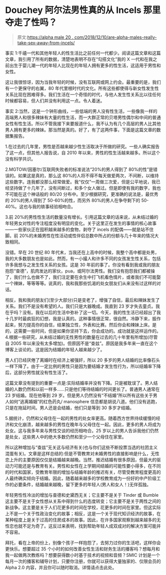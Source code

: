 # Douchey 阿尔法男性真的从 Incels 那里夺走了性吗？

> 原文:[https://alpha male 20 . com/2018/12/10/are-alpha-males-really-take-sex-away-from-incels/](https://alphamale20.com/2018/12/10/are-alpha-males-really-taking-sex-away-from-incels/)

事实 1:千禧一代和其他年轻人的性生活比之前任何一代都少。阅读这篇文章和这篇文章，我引用了所有的数据，清楚地表明不存在“勾搭文化”我的 X 一代和在我之前出生于婴儿潮一代的年轻人比现在的年轻人拥有更多的性生活，这适用于男性和女性。

这让我很惊讶，因为当我年轻的时候，没有互联网或网上约会。最重要的是，我们有一个更保守的右翼，80 年代里根时代的文化。所有这些都使得与新女性发生性关系比现在困难得多。我们生活在一个奇怪的时代，与他人发生性关系比以往任何时候都容易，但人们并没有利用这一点。令人着迷。

事实 2:当然，这是一个钟形曲线，一些低端的男人没有性生活，一些像我一样的高端男人和很多辣妹有大量的性生活，而一大群正常的贝塔男性偶尔和中间的普通女性有性生活。所以不管我接下来要报道什么，我不认为有几个高层的男人比其他男人拥有更多的辣妹。那当然是真的。好了，有了这两件事，下面是这篇文章的数据集报告。

1.在过去的几年里，男性是否越来越少性生活取决于所做的研究。一些人确实报告了这一点，但其他人报告说，自 2010 年以来，男性的性生活越来越多。所以这个没有科学共识。

2.MGTOW/因塞尔/互联网失败者的标准说法“20%的男人得到了 80%的性”是错误的。如果这是真的，那么这 80%的人将不得不每天做爱两次，不间断，以维持这些数字。连我都没那么经常做爱。我“仅仅”一周做三次爱，但是公平地说，我已经坚持做了十几年了，没有间断过，和多个女人做过。但是即使有我的数字，我也不可能在这个神话般的 80/20 分布中。至少根据研究，更准确的说法是，最优秀的 20%的男人得到了 50-60%的性，而另外 80%的男人在争夺剩下的 50-40%。这也与我的轶事经验相吻合。

3.前 20%的男性性生活的数量没有增长。引用这篇文章的话来说，从未结过婚的年轻男女对性的专注程度没有明显的变化。关于这里正在发生的事情的核心故事——一些家伙正在囤积越来越多的食物，剥夺了 incels 的配偶——就是站不住脚。前 20%的未婚男性在性活动或性伴侣总数中所占的份额与几十年来的情况大致相同。

没错。早在 20 世纪 80 年代末，当我还在上高中的时候，我整个高中都是处男，我的大多数朋友也是如此。然而，有一小撮人和许多不同的女孩发生性关系，包括许多我想与之发生性关系的女孩。这是 30 年前的事了。你没有看到我或我的朋友抱怨“查德”，肌肉发达的家伙，pua，或阿尔法男性。我们没有抱怨我们都被操了，我们什么也做不了，我们注定要在余生中打飞机看色情片，或者我们不可能娶一个辣妹，等等等等。说真的，我和我那些饥渴的处女朋友们从来没有过这样的对话。

相反，我和我的朋友们(至少大部分)只是变老了，增强了自信，最后和辣妹发生了关系。我们不是没有希望的人。我们只是大器晚成。我直到 23 岁才失去童贞。我在乎吗？没有。我在以后的生活中弥补了这一切。今天，我的性生活已经超出了我十几岁时最疯狂的幻想，我是认真的。这种事情很正常，很自然。冷静下来，振作起来，努力提高你的自信，结果独立性，外表和比赛。然后你会和辣妹上床。是的，这需要一些时间，但是如果你坚持下去，你会成功的。成功就是这样运作的。4.根据一些研究，从未结过婚的无性男性的数量在过去的几十年里有所增加(尽管自 2005 年以来没有太多增加)。但原因不是“查兹”。原因是我多年来一直在这个博客上谈论的。这是因为结婚的年轻人越来越少了。

男人们已经厌倦了离婚时在经济上被强奸，所以 20 多岁的男人结婚的比率像石头一样下降了。由于一定比例的男性只是因为要结婚才发生性行为，所以结婚率下降后，这部分男性就没有性生活了。

这篇文章没有提到的重要一点是:实际结婚率并没有下降。只是被耽误了。男人结婚的人数仍然和以前一样多……只是他们等待结婚的时间更长了。普通男人通常在 23 岁结婚。现在他等到 29 岁。但是男人仍然没有“不结婚”所以所有这些关于男人如何“逃离婚姻”的红色药丸/ manosphere 信息都是胡说八道。他们没有逃跑，只是在拖延时间。男人还是会结婚，他们只是等到 30 多岁才结婚。

5.据统计，仍然和父母住在一起的男性的处女率更高。随着西方世界持续缓慢的经济和文化崩溃，越来越多的男性在晚年与父母住在一起。因此，更多的男人将成为处女。这与我多年来与男性交谈的经历相吻合。25 岁以上的男人告诉我他们仍然是处女，这些男人中的绝大多数仍然和至少一个父母住在家里。

所以这种增加与“查兹”无关这与经济有关(也与你们这些不断投票当选的社团主义混蛋有关)。文章是这样总结的:但是不管教育对未婚男性的直接影响是什么，无性恋上升的主要原因仅仅是结婚越来越晚。当然，推迟结婚有很多原因，但最大的驱动力可能还是与教育有关。男性和女性在上学期间结婚的可能性要小得多，在不同的时代和国家，受教育年限的增加与结婚年龄的推迟有关，尽管受教育程度更高的人最终确实倾向于结婚。因此，随着越来越多的学校教育成为一份好的中产阶级工作的必要条件，结婚越来越晚，留下更多的年轻人(男人和女人！)无伴孤独。

年轻男性性冷淡的增加与查德和史黛西无关；它主要不是关于 Tinder 或 Bumble 这主要不是关于女性想从关系中得到什么的态度转变；它主要不是关于两性之间的新战争。这主要是关于人们花更多的时间在学校，花更多的时间在家里。但这实际上不是一个关于性政治变化的故事；相反，这是一个关于现代知识经济的故事，在某种程度上是关于过高的住房成本的故事。因此，在许多国家观察到越来越多的无性恋也就不足为奇了。这反过来表明，找到帮助年轻人成双成对的解决方案可能并不容易。

拜托，看在上帝的份上，别像个孩子一样抱怨了，去努力过你的生活吧，这样你会更快乐。想要超过 35 个小时的如何改善女性生活和财务生活的播客吗？想每月和我一起做两次教练吗？想要获得数小时基于技术的视频和音频？SMIC 计划是一个每月一次的播客和辅导计划，只要你注册，你就可以获得大量独家的、仅限会员的 Alpha 2.0 内容，并且你可以随时取消。详情请点击此处。